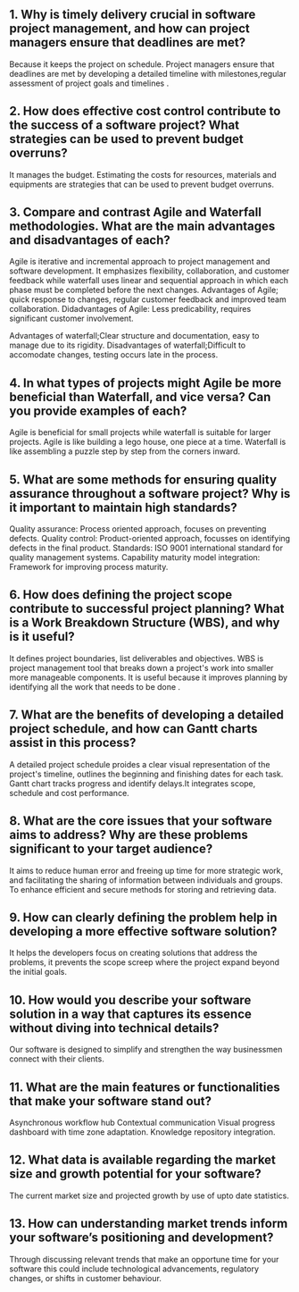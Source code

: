 
## 1. Why is timely delivery crucial in software project management, and how can project managers ensure that deadlines are met?
Because it keeps the project on schedule.  Project managers ensure that deadlines are met by developing a detailed timeline with milestones,regular assessment of project goals and timelines .
## 2. How does effective cost control contribute to the success of a software project? What strategies can be used to prevent budget overruns?
It manages the budget. Estimating the costs for resources, materials and equipments  are strategies that can be used to prevent budget overruns.
## 3. Compare and contrast Agile and Waterfall methodologies. What are the main advantages and disadvantages of each?
Agile is iterative and incremental approach to project management and software development.  It emphasizes flexibility, collaboration, and customer feedback while waterfall uses linear and sequential approach in which each phase must be completed before the next changes.
Advantages of Agile;  quick response to changes, regular customer feedback and improved team collaboration.
Didadvantages of Agile: Less predicability, requires significant customer involvement.

Advantages of waterfall;Clear structure and documentation, easy to manage due to its rigidity.
Disadvantages of waterfall;Difficult to accomodate changes, testing occurs late in the process.
## 4. In what types of projects might Agile be more beneficial than Waterfall, and vice versa? Can you provide examples of each?
Agile is beneficial for small projects while waterfall is suitable for larger projects.
Agile is like building a lego house, one piece at a time.  Waterfall is like assembling a puzzle step by step from the corners inward.
## 5. What are some methods for ensuring quality assurance throughout a software project? Why is it important to maintain high standards?
Quality assurance:  Process oriented approach, focuses on preventing defects.
Quality control:  Product-oriented approach, focusses on identifying defects in the final product.
Standards: ISO 9001 international standard for quality management systems.
Capability maturity model integration:  Framework for improving process maturity.

## 6. How does defining the project scope contribute to successful project planning? What is a Work Breakdown Structure (WBS), and why is it useful?
It defines project boundaries, list deliverables and objectives.
WBS is  project management tool that breaks down a project's work into smaller more manageable components.  It is useful because it improves planning by identifying all the work that needs to be done .
## 7. What are the benefits of developing a detailed project schedule, and how can Gantt charts assist in this process?
A detailed project schedule proides a clear visual representation of the project's timeline, outlines the beginning and finishing dates for each task. Gantt chart tracks progress and identify delays.It integrates scope, schedule and cost performance.
## 8. What are the core issues that your software aims to address? Why are these problems significant to your target audience?
It aims to reduce human error and freeing up time for more strategic work, and facilitating the sharing of information between individuals and groups.  To enhance efficient and secure methods for storing and retrieving data.
## 9. How can clearly defining the problem help in developing a more effective software solution?
It helps the developers focus on creating solutions that address the problems, it prevents the scope screep where the project expand beyond the initial goals.
## 10. How would you describe your software solution in a way that captures its essence without diving into technical details?
Our software is designed to simplify and strengthen the way businessmen connect with their clients.
## 11. What are the main features or functionalities that make your software stand out?
Asynchronous workflow hub
Contextual communication
Visual progress dashboard with time zone adaptation.
Knowledge repository integration.
## 12. What data is available regarding the market size and growth potential for your software?
The current market size and projected growth by use of upto date statistics.
## 13. How can understanding market trends inform your software’s positioning and development?
Through discussing relevant trends that make an opportune time for your software this could include technological advancements, regulatory changes, or shifts in customer behaviour.
